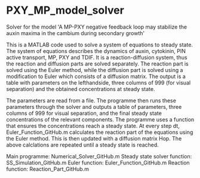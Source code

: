 # PXY_MP_model_solver
Solver for the model 'A MP-PXY negative feedback loop may stabilize the auxin maxima in the cambium during secondary growth'

This is a MATLAB code used to solve a system of equations to steady state. The system of equations describes the dynamics of auxin, cytokinin, PIN active transport, MP, PXY and TDIF. It is a reaction-diffusion system, thus the reaction and diffusion parts are solved separately. The reaction part is solved using the Euler method, while the diffusion part is solved using a modification to Euler which consists of a diffusion matrix. The output is a table with parameters on the lefthandside, three columns of 999 (for visual separation) and the obtained concentrations at steady state.

The parameters are read from a file. The programme then runs these parameters through the solver and outputs a table of parameters, three columns of 999 for visual separation, and the final steady state concentrations of the relevant components. The programme uses a function that ensures the concentrations reach a steady state. At every step dt, Euler_Function_GitHub.m calculates the reaction part of the equations using the Euler method. This is then
updated with a diffusion matrix Hop. The above calclations are repeated until a steady state is reached. 


Main programme: Numerical_Solver_GitHub.m
Steady state solver function: SS_Simulation_GitHub.m
Euler function: Euler_Function_GitHub.m
Reaction function: Reaction_Part_GitHub.m
